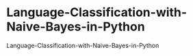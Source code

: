 # Language-Classification-with-Naive-Bayes-in-Python
 Language-Classification-with-Naive-Bayes-in-Python
